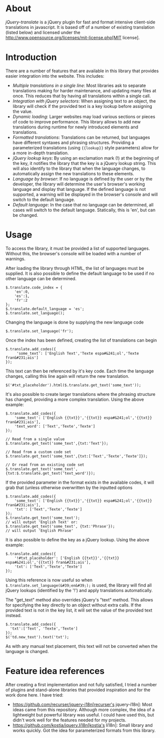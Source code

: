 # About

_jQuery-translate_ is a jQuery plugin for fast and format intensive client-side translations in javascript. It is based off of a number of existing translation (listed below) and licensed under the http://www.opensource.org/licenses/mit-license.php[MIT license].

# Introduction

There are a number of features that are available in this library that provides easier integration into the website. This includes:

- *Multiple translations in a single line*: Most libraries ask to separate translations making for harder maintenance, and updating many files at once. This reduces that by having all translations within a single call.
- *Integration with jQuery selectors*: When assigning text to an object, the library will check if the provided text is a key lookup before assigning the value.
- *Dynamic loading*: Larger websites may load various sections or pieces of code to improve performance. This library allows to add new translations during runtime for newly introduced elements and translations.
- *Formatted translations*: Translations can be returned, but languages have different syntaxes and phrasing structures. Providing a parameterized translations (using `{{lookup}}` style parameters) allow for a more in-depth translation.
- *jQuery lookup keys*: By using an exclamation mark (!) at the beginning of the key, it notifies the library that the key is a jQuery lookup string. This will also identify to the library that when the language changes, to automatically assign the new translations to these elements.
- *Language by browser*: If no language is defined by the user or by the developer, the library will determine the user's browser's working language and display that language. If the defined language is not supported, a warning will be displayed in the browser's console and will switch to the default language.
- *Default language*: In the case that no language can be determined, all cases will switch to the default language. Statically, this is 'en', but can be changed.

# Usage

To access the library, it must be provided a list of supported languages. Without this, the browser's console will be loaded with a number of warnings.

After loading the library through HTML, the list of languages must be supplied. It is also possible to define the default language to be used if no other language can be determined.

    $.translate.code_index = {
        'en':0,
        'es':1,
        'fr':2
    };
    $.translate.default_language = 'es';
    $.translate.set_language();

Changing the language is done by supplying the new language code

    $.translate.set_language('fr');

Once the index has been defined, creating the list of translations can begin

    $.translate.add_codes({
         'some_text': ['English Text','Texte espa#&241;ol','Texte fran&#231;ais']
    });

This text can then be referenced by it's key code. Each time the language changes, calling this line again will return the new translation.

    $('#txt_placeholder').html($.translate.get_text('some_text'));

It's also possible to create larger translations where the phrasing structure has changed, providing a more complex translation. Using the above example:

    $.translate.add_codes({
        'some_text': ['English {{txt}}','{{txt}} espa#&241;ol','{{txt}} fran&#231;ais'],
        'text_word': ['Text','Texte','Texte']
    });

    // Read from a single value
    $.translate.get_text('some_text',{txt:'Text'});

    // Read from a custom code set
    $.translate.get_text('some_text',{txt:['Text','Texte','Texte']});

    // Or read from an existing code set
    $.translate.get_text('some_text',{txt:$.translate.get_text('text_word')});

If the provided parameter in the format exists in the available codes, it will grab that (unless otherwise overwritten by the inputted options

    $.translate.add_codes({
        'some_text': ['English {{txt}}','{{txt}} espa#&241;ol','{{txt}} fran&#231;ais'],
        'txt': ['Text','Texte','Texte']
    });
    $.translate.get_text('some_text');
    // will output 'English Text' or:
    $.translate.get_text('some_text', {txt:'Phrase'});
    // will output 'English Phrase'

It is also possible to define the key as a jQuery lookup. Using the above example:

    $.translate.add_codes({
        '!#txt_placeholder': ['English {{txt}}','{{txt}} espa#&241;ol','{{txt}} fran&#231;ais'],
        'txt': ['Text','Texte','Texte']
    });

Using this reference is now useful so when `$.translate.set_language(&#39;en&#39;);` is used, the library will find all jQuery lookups (identified by the '!') and apply translations automatically.

The "get_text" method also overrides jQuery's "text" method. This allows for specifying the key directly to an object without extra calls. If the provided text is not in the key list, it will set the value of the provided text instead.

    $.translate.add_codes({
      'txt':['Text', 'Texte','Texte']
    });
    $('td.new_text').text('txt');

As with any manual text placement, this text will not be converted when the language is changed.

# Feature idea references

After creating a first implementation and not fully satisfied, I tried a number of plugins and stand-alone libraries that provided inspiration and for the work done here. I have tried:

* https://github.com/recurser/jquery-i18n[recurser's jquery-i18n]: Most ideas came from this repository. Although more complex, the idea of a lightweight but powerful library was useful. I could have used this, but didn't work well for the features needed for my projects.
* https://github.com/kostia/jquery.li18n[kostia's li18n]: Small library and works quickly. Got the idea for parameterized formats from this library.